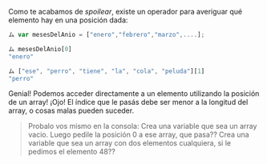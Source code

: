 Como te acabamos de _spoilear_, existe un operador para averiguar qué elemento hay en una posición dada:

```javascript
ム var mesesDelAnio = ["enero","febrero","marzo",....];

ム mesesDelAnio[0]
"enero"

ム ["ese", "perro", "tiene", "la", "cola", "peluda"][1]
"perro"
```
Genial! Podemos acceder directamente a un elemento utilizando la posición de un array!
¡Ojo! El índice que le pasás debe ser menor a la longitud del array, o cosas malas pueden suceder.

> Probalo vos mismo en la consola: 
> Crea una variable que sea un array vacio. Luego pedile la posición 0 a ese array, que pasa??
> Crea una variable que sea un array con dos elementos cualquiera, si le pedimos el elemento 48??

